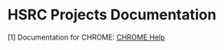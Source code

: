 # HSRC Projects Documentation
[1] Documentation for CHROME: [CHROME Help](https://hsrc-projects.github.io/chrome-project/site/index.html)
